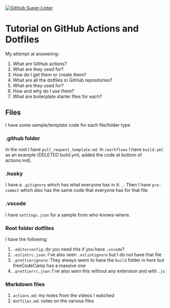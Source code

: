 [![GitHub Super-Linter](https://github.com/Kernix13/github-actions-dotfiles/workflows/Lint%20Code%20Base/badge.svg)](https://github.com/marketplace/actions/super-linter)

# Tutorial on GitHub Actions and Dotfiles

My attempt at answering:

1. What are GitHub actions?
1. What are they used for?
1. How do I get them or create them?
1. What are all the dotfiles in GitHub repositories?
1. What are they used for?
1. How and why do I use them?
1. What are boilerplate starter files for each?

## Files

I have some sample/template code for each file/folder type

### .github folder

In the root I have `pull_request_template.md`. In `/workflows` I have `build.yml` as an example (DELETED build.yml, added the code at bottom of actions.md).

### .husky

I have a `.gitignore` which has what everyone has in it: `_`. Then I have `pre-commit` which also has the same code that everyone has for that file.

### .vscode

I have `settings.json` for a sample from who-knows-where.

### Root folder dotfiles

I have the following:

1. `.editorconfig`: do you need this if you have `.vscode`?
1. `.eslintrc.json`: I've also seen `.eslintignore` but I do not have that file
1. `.prettierignore`: They always seem to have the `build` folder in here but freeCodeCamp has a massive one
1. `.prettierrc.json`: I've also seen this without any extension and with `.js`

### Markdown files

1. `actions.md`: my notes from the videos I watched
1. `dotfiles.md`: notes on the various files
